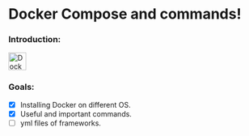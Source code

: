 # Docker Compose and commands!

### Introduction:

<a href="https://www.docker.com/" target="_blank"> <img src="https://www.vectorlogo.zone/logos/docker/docker-icon.svg" alt="Docker" width="35" height="35"/> </a>

### Goals:

- [x] Installing Docker on different OS.
- [x] Useful and important commands.
- [ ] yml files of frameworks.
